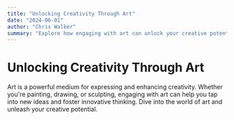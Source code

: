 ```yaml
---
title: "Unlocking Creativity Through Art"
date: "2024-06-01"
author: "Chris Walker"
summary: "Explore how engaging with art can unlock your creative potential."
---
```


# Unlocking Creativity Through Art

Art is a powerful medium for expressing and enhancing creativity. Whether you're painting, drawing, or sculpting, engaging with art can help you tap into new ideas and foster innovative thinking. Dive into the world of art and unleash your creative potential.